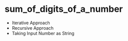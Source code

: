 # sum_of_digits_of_a_number
- Iterative Approach
- Recursive Approach
- Taking Input Number as String
